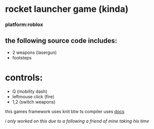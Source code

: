 # rocket launcher game (kinda)
### platform:roblox
## the following source code includes:
- 2 weapons (lasergun)
- footsteps

# controls:
- Q (mobility dash)
- leftmouse click (fire)
- 1,2  (switch weapons)

this games framework uses knit btw
ts compiler uses [docs](https://roblox-ts.com)

*i only worked on this due to a following a friend of mine taking his time*